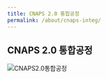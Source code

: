 ```yaml
---
title: CNAPS 2.0 통합공정
permalink: /about/cnaps-integ/
---
```


## CNAPS 2.0 통합공정

![CNAPS2.0통합공정](https://cnaps-skcc.github.io/assets/images/cnaps-Integ.png)